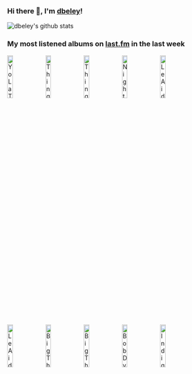 ### Hi there 👋, I'm [dbeley](https://dbeley.ovh/en)!

![dbeley's github stats](https://github-readme-stats.vercel.app/api?username=dbeley)

### My most listened albums on [last.fm](https://www.last.fm/user/d_beley) in the last week

[<img src='https://lastfm.freetls.fastly.net/i/u/300x300/82c49245effe3a22aa6807335ccab870.jpg' width='16%' height='16%' alt='Yo La Tengo - This Stupid World'>](https://www.last.fm/music/yo%2bla%2btengo/this%2bstupid%2bworld)&nbsp;
[<img src='https://lastfm.freetls.fastly.net/i/u/300x300/afaefb5aed68ff7db81107dcceeb4667.jpg' width='16%' height='16%' alt='Thingy - Morbid Curiosity'>](https://www.last.fm/music/thingy/morbid%2bcuriosity)&nbsp;
[<img src='https://lastfm.freetls.fastly.net/i/u/300x300/e12949eb6724024d0899515a078165c5.jpg' width='16%' height='16%' alt='Thingy - To The Innocent'>](https://www.last.fm/music/thingy/to%2bthe%2binnocent)&nbsp;
[<img src='https://lastfm.freetls.fastly.net/i/u/300x300/9827e274d3c741cb8cd56f26c599f2a6.png' width='16%' height='16%' alt='Nightwish - Imaginaerum'>](https://www.last.fm/music/nightwish/imaginaerum)&nbsp;
[<img src='https://lastfm.freetls.fastly.net/i/u/300x300/59a1b1daf723451bb782febb3cb12251.jpg' width='16%' height='16%' alt='Le Aids - The Lost Opportunities To Keep Quiet'>](https://www.last.fm/music/le%2baids/the%2blost%2bopportunities%2bto%2bkeep%2bquiet)&nbsp;
<br>
[<img src='https://lastfm.freetls.fastly.net/i/u/300x300/cc5280021b51c7b8e0aedb079a9797fb.jpg' width='16%' height='16%' alt='Le Aids - Gagner La Sortie'>](https://www.last.fm/music/le%2baids/gagner%2bla%2bsortie)&nbsp;
[<img src='https://lastfm.freetls.fastly.net/i/u/300x300/140fbd4e75078c59a9a1552a8dfd1d85.jpg' width='16%' height='16%' alt='Big Thief - Masterpiece'>](https://www.last.fm/music/big%2bthief/masterpiece)&nbsp;
[<img src='https://lastfm.freetls.fastly.net/i/u/300x300/bfa074a4eb1e8ad692c7920f94dbae6c.jpg' width='16%' height='16%' alt='Big Thief - Capacity'>](https://www.last.fm/music/big%2bthief/capacity)&nbsp;
[<img src='https://lastfm.freetls.fastly.net/i/u/300x300/a40d4c6f854242398a7c53e067e450a6.png' width='16%' height='16%' alt='Bob Dylan - Bringing It All Back Home'>](https://www.last.fm/music/bob%2bdylan/bringing%2bit%2ball%2bback%2bhome)&nbsp;
[<img src='https://lastfm.freetls.fastly.net/i/u/300x300/3df94f21acca286411eae70389f73894.jpg' width='16%' height='16%' alt='Indigo De Souza - Any Shape You Take'>](https://www.last.fm/music/indigo%2bde%2bsouza/any%2bshape%2byou%2btake)&nbsp;
<br>
